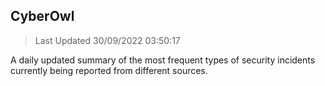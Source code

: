 ## CyberOwl 
> Last Updated 30/09/2022 03:50:17 


A daily updated summary of the most frequent types of security incidents currently being reported from different sources.

